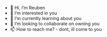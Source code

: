 - 👋 Hi, I’m Reuben
- 👀 I’m interested in you
- 🌱 I’m currently learning about you
- 💞️ I’m looking to collaborate on owning you
- 📫 How to reach me? - dont, ill come to you

<!---
RubyxJS/RubyxJS is a ✨ special ✨ repository because its `README.md` (this file) appears on your GitHub profile.
You can click the Preview link to take a look at your changes.
--->
